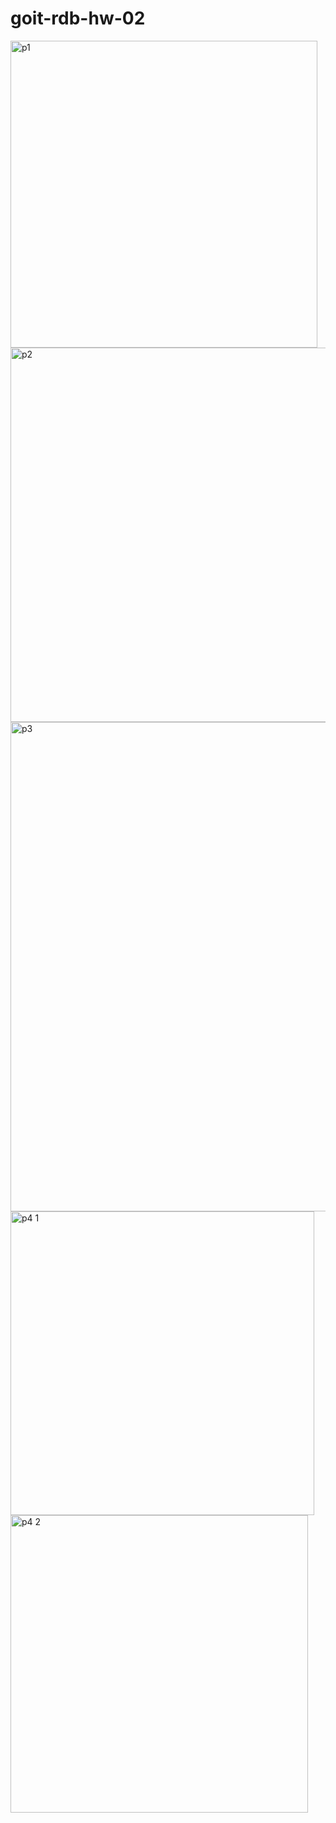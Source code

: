 # goit-rdb-hw-02
<img width="491" alt="p1" src="https://github.com/user-attachments/assets/f5dcf102-db22-4833-b81b-1f09c2547b35" />
<img width="599" alt="p2" src="https://github.com/user-attachments/assets/7e059219-b946-4c10-87c0-3dc7b4723f3b" />
<img width="783" alt="p3" src="https://github.com/user-attachments/assets/e9e6dc5b-68fc-4e23-a261-e4dd673fd18d" />
<img width="486" alt="p4 1" src="https://github.com/user-attachments/assets/b279a3ef-68f1-460e-bcd6-e0046e10c07e" />
<img width="476" alt="p4 2" src="https://github.com/user-attachments/assets/98a101c2-dc08-4826-873c-fe7d7172615a" />
